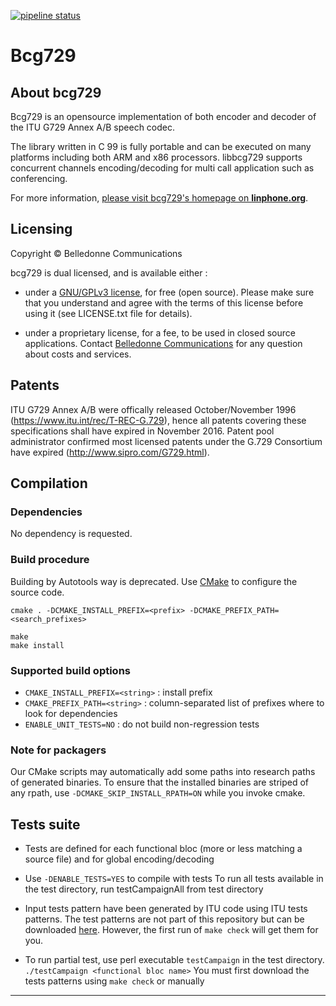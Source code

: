 [![pipeline status](https://gitlab.linphone.org/BC/public/bcg729/badges/master/pipeline.svg)](https://gitlab.linphone.org/BC/public/bcg729/commits/master)

Bcg729
======

About bcg729
------------

Bcg729 is an opensource implementation of both encoder and decoder of the ITU G729 Annex A/B speech codec. 

The library written in C 99 is fully portable and can be executed on many platforms including both ARM and x86 processors. 
libbcg729 supports concurrent channels encoding/decoding for multi call application such as conferencing. 

For more information, [please visit bcg729's homepage on **linphone.org**](https://linphone.org/technical-corner/bcg729).
 
Licensing
---------

Copyright © Belledonne Communications

bcg729 is dual licensed, and is available either :

 - under a [GNU/GPLv3 license](https://www.gnu.org/licenses/gpl-3.0.en.html), for free (open source). Please make sure that you understand and agree with the terms of this license before using it (see LICENSE.txt file for details).

 - under a proprietary license, for a fee, to be used in closed source applications. Contact [Belledonne Communications](https://www.linphone.org/contact) for any question about costs and services.

Patents
-------

ITU G729 Annex A/B were offically released October/November 1996 (https://www.itu.int/rec/T-REC-G.729),
hence all patents covering these specifications shall have expired in November 2016.
Patent pool administrator confirmed most licensed patents under the G.729 Consortium have expired (<http://www.sipro.com/G729.html>).

Compilation
-----------

### Dependencies

No dependency is requested.


### Build procedure

Building by Autotools way is deprecated. Use [CMake][cmake-website] to configure the source code.

	cmake . -DCMAKE_INSTALL_PREFIX=<prefix> -DCMAKE_PREFIX_PATH=<search_prefixes>
	
	make
	make install


### Supported build options

* `CMAKE_INSTALL_PREFIX=<string>` : install prefix
* `CMAKE_PREFIX_PATH=<string>`    : column-separated list of prefixes where to look for dependencies
* `ENABLE_UNIT_TESTS=NO`               : do not build non-regression tests


### Note for packagers

Our CMake scripts may automatically add some paths into research paths of generated binaries.
To ensure that the installed binaries are striped of any rpath, use `-DCMAKE_SKIP_INSTALL_RPATH=ON`
while you invoke cmake.

Tests suite
-----------

- Tests are defined for each functional bloc (more or less matching a source file)
  and for global encoding/decoding

- Use `-DENABLE_TESTS=YES` to compile with tests To run all tests available in the test directory, run testCampaignAll from test directory

- Input tests pattern have been generated by ITU code using ITU tests patterns.
  The test patterns are not part of this repository but can be downloaded [here][bcg729-patern]. However, the first
  run of `make check` will get them for you.

- To run partial test, use perl executable `testCampaign` in the test directory.
  `./testCampaign <functional bloc name>`
  You must first download the tests patterns using `make check` or manually


---------------------------------------


[bcg729-patern]: http://www.belledonne-communications.com/bc-downloads/bcg729-patterns.zip
[cmake-website]: https://cmake.org/
